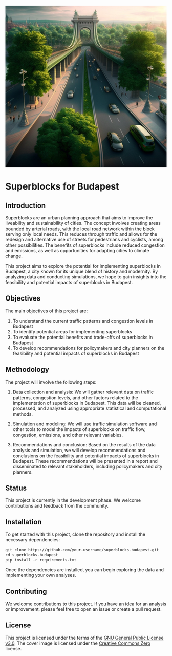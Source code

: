 ![Superpest](assets/cover.png)

# Superblocks for Budapest

## Introduction

Superblocks are an urban planning approach that aims to improve the liveability and sustainability of cities. The concept involves creating areas bounded by arterial roads, with the local road network within the block serving only local needs. This reduces through traffic and allows for the redesign and alternative use of streets for pedestrians and cyclists, among other possibilities. The benefits of superblocks include reduced congestion and emissions, as well as opportunities for adapting cities to climate change.

This project aims to explore the potential for implementing superblocks in Budapest, a city known for its unique blend of history and modernity. By analyzing data and conducting simulations, we hope to gain insights into the feasibility and potential impacts of superblocks in Budapest.

## Objectives

The main objectives of this project are:

1. To understand the current traffic patterns and congestion levels in Budapest
2. To identify potential areas for implementing superblocks
3. To evaluate the potential benefits and trade-offs of superblocks in Budapest
4. To develop recommendations for policymakers and city planners on the feasibility and potential impacts of superblocks in Budapest

## Methodology

The project will involve the following steps:

1. Data collection and analysis: We will gather relevant data on traffic patterns, congestion levels, and other factors related to the implementation of superblocks in Budapest. This data will be cleaned, processed, and analyzed using appropriate statistical and computational methods.

2. Simulation and modeling: We will use traffic simulation software and other tools to model the impacts of superblocks on traffic flow, congestion, emissions, and other relevant variables.

3. Recommendations and conclusion: Based on the results of the data analysis and simulation, we will develop recommendations and conclusions on the feasibility and potential impacts of superblocks in Budapest. These recommendations will be presented in a report and disseminated to relevant stakeholders, including policymakers and city planners.

## Status

This project is currently in the development phase. We welcome contributions and feedback from the community.

## Installation

To get started with this project, clone the repository and install the necessary dependencies:

```
git clone https://github.com/your-username/superblocks-budapest.git
cd superblocks-budapest
pip install -r requirements.txt
```

Once the dependencies are installed, you can begin exploring the data and implementing your own analyses.

## Contributing

We welcome contributions to this project. If you have an idea for an analysis or improvement, please feel free to open an issue or create a pull request.

## License

This project is licensed under the terms of the [GNU General Public License v3.0](https://www.gnu.org/licenses/gpl-3.0.en.html). The cover image is licensed under the [Creative Commons Zero](https://creativecommons.org/publicdomain/zero/1.0/) license.
